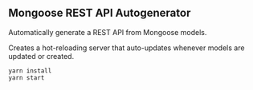 ## Mongoose REST API Autogenerator

Automatically generate a REST API from Mongoose models.

Creates a hot-reloading server that auto-updates whenever models are updated or created.

```
yarn install
yarn start
```
